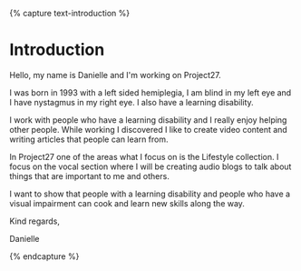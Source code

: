 {% capture text-introduction %}

# Introduction 
Hello, my name is Danielle and I'm working on Project27. 

I was born in 1993 with a left sided hemiplegia, I am blind in my left eye and I have nystagmus in my right eye. I also have a learning disability. 

I work with people who have a learning disability and I really enjoy helping other people. While working I discovered I like to create video content and writing articles that people can learn from. 

In Project27 one of the areas what I focus on is the Lifestyle collection. I focus on the vocal section where I will be creating audio blogs to talk about things that are important to me and others. 

I want to show that people with a learning disability and people who have a visual impairment can cook and learn new skills along the way. 

Kind regards,

Danielle


{% endcapture %}